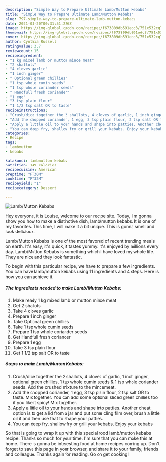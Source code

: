 ```yaml
---
description: "Simple Way to Prepare Ultimate Lamb/Mutton Kebabs"
title: "Simple Way to Prepare Ultimate Lamb/Mutton Kebabs"
slug: 797-simple-way-to-prepare-ultimate-lamb-mutton-kebabs
date: 2021-08-20T00:31:51.226Z
image: https://img-global.cpcdn.com/recipes/f673809db591edc3/751x532cq70/lambmutton-kebabs-recipe-main-photo.jpg
thumbnail: https://img-global.cpcdn.com/recipes/f673809db591edc3/751x532cq70/lambmutton-kebabs-recipe-main-photo.jpg
cover: https://img-global.cpcdn.com/recipes/f673809db591edc3/751x532cq70/lambmutton-kebabs-recipe-main-photo.jpg
author: Cynthia Russell
ratingvalue: 3.7
reviewcount: 15
recipeingredient:
- "1 kg mixed lamb or mutton mince meat"
- "2 shallots"
- "4 cloves garlic"
- "1 inch ginger"
- " Optional green chillies"
- "1 tsp whole cumin seeds"
- "1 tsp whole coriander seeds"
- " Handfull fresh coriander"
- "1 egg"
- "3 tsp plain flour"
- "1 1/2 tsp salt OR to taste"
recipeinstructions:
- "Crush/dice together the 2 shallots, 4 cloves of garlic, 1 inch ginger, optional green chillies, 1 tsp whole cumin seeds & 1 tsp whole coriander seeds. Add the crushed mixture to the mincemeat."
- "Add the chopped coriander, 1 egg, 3 tsp plain flour, 2 tsp salt OR to taste. Mix together. You can add some optional sliced green chillies too if you like it spicy! Mix together."
- "Apply a little oil to your hands and shape into patties. Another cheat option is to get a lid from a jar and put some cling film over, brush a little oil it and then use that to shape your patties."
- "You can deep fry, shallow fry or grill your kebabs. Enjoy your kebabs"
categories:
- Recipe
tags:
- lambmutton
- kebabs

katakunci: lambmutton kebabs 
nutrition: 149 calories
recipecuisine: American
preptime: "PT30M"
cooktime: "PT32M"
recipeyield: "1"
recipecategory: Dessert

---
```



![Lamb/Mutton Kebabs](https://img-global.cpcdn.com/recipes/f673809db591edc3/751x532cq70/lambmutton-kebabs-recipe-main-photo.jpg)

Hey everyone, it is Louise, welcome to our recipe site. Today, I'm gonna show you how to make a distinctive dish, lamb/mutton kebabs. It is one of my favorites. This time, I will make it a bit unique. This is gonna smell and look delicious.



Lamb/Mutton Kebabs is one of the most favored of recent trending meals on earth. It's easy, it's quick, it tastes yummy. It's enjoyed by millions every day. Lamb/Mutton Kebabs is something which I have loved my whole life. They are nice and they look fantastic.


To begin with this particular recipe, we have to prepare a few ingredients. You can have lamb/mutton kebabs using 11 ingredients and 4 steps. Here is how you can achieve it.

<!--inarticleads1-->

##### The ingredients needed to make Lamb/Mutton Kebabs:

1. Make ready 1 kg mixed lamb or mutton mince meat
1. Get 2 shallots
1. Take 4 cloves garlic
1. Prepare 1 inch ginger
1. Take  Optional green chillies
1. Take 1 tsp whole cumin seeds
1. Prepare 1 tsp whole coriander seeds
1. Get  Handfull fresh coriander
1. Prepare 1 egg
1. Take 3 tsp plain flour
1. Get 1 1/2 tsp salt OR to taste




<!--inarticleads2-->

##### Steps to make Lamb/Mutton Kebabs:

1. Crush/dice together the 2 shallots, 4 cloves of garlic, 1 inch ginger, optional green chillies, 1 tsp whole cumin seeds & 1 tsp whole coriander seeds. Add the crushed mixture to the mincemeat.
1. Add the chopped coriander, 1 egg, 3 tsp plain flour, 2 tsp salt OR to taste. Mix together. You can add some optional sliced green chillies too if you like it spicy! Mix together.
1. Apply a little oil to your hands and shape into patties. Another cheat option is to get a lid from a jar and put some cling film over, brush a little oil it and then use that to shape your patties.
1. You can deep fry, shallow fry or grill your kebabs. Enjoy your kebabs




So that is going to wrap it up with this special food lamb/mutton kebabs recipe. Thanks so much for your time. I'm sure that you can make this at home. There is gonna be interesting food at home recipes coming up. Don't forget to save this page in your browser, and share it to your family, friends and colleague. Thanks again for reading. Go on get cooking!
